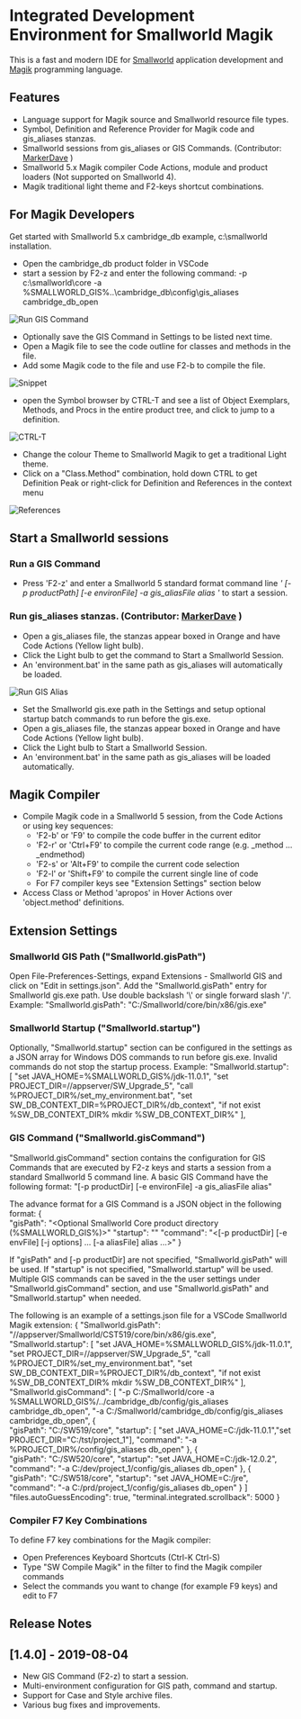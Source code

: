 # Integrated Development Environment for Smallworld Magik

This is a fast and modern IDE for [Smallworld](https://en.wikipedia.org/wiki/Smallworld) application development and [Magik](https://en.wikipedia.org/wiki/Magik_%28programming_language%29) programming language.

## Features

* Language support for Magik source and Smallworld resource file types.
* Symbol, Definition and Reference Provider for Magik code and gis_aliases stanzas.
* Smallworld sessions from gis_aliases or GIS Commands. (Contributor: [MarkerDave](https://github.com/MarkerDave) )
* Smallworld 5.x Magik compiler Code Actions, module and product loaders (Not supported on Smallworld 4). 
* Magik traditional light theme and F2-keys shortcut combinations.  

## For Magik Developers

Get started with Smallworld 5.x cambridge_db example, c:\smallworld installation.  
* Open the cambridge_db product folder in VSCode
* start a session by F2-z and enter the following command: 
  -p c:\smallworld\core -a %SMALLWORLD_GIS%\..\cambridge_db\config\gis_aliases cambridge_db_open

![Run GIS Command](images/GisCommand.png)

* Optionally save the GIS Command in Settings to be listed next time.
* Open a Magik file to see the code outline for classes and methods in the file.
* Add some Magik code to the file and use F2-b to compile the file.

![Snippet](images/snippet.png)

* open the Symbol browser by CTRL-T and see a list of Object Exemplars, Methods, and Procs in the entire product tree, and click to jump to a definition.

![CTRL-T](images/CodeOutline.png)

* Change the colour Theme to Smallworld Magik to get a traditional Light theme.
* Click on a "Class.Method" combination, hold down CTRL to get Definition Peak or right-click for Definition and References in the context menu  

![References](images/CodeReferences.png)

## Start a Smallworld sessions 

### Run a GIS Command

* Press 'F2-z' and enter a Smallworld 5 standard format command line _'  [-p productPath] [-e environFile] -a gis_aliasFile alias  '_ to start a session. 

### Run gis_aliases stanzas. (Contributor: [MarkerDave](https://github.com/MarkerDave) )

* Open a gis_aliases file, the stanzas appear boxed in Orange and have Code Actions (Yellow light bulb).
* Click the Light bulb to get the command to Start a Smallworld Session.
* An 'environment.bat' in the same path as gis_aliases will automatically be loaded.

![Run GIS Alias](images/SWRunGisAlias.png)


* Set the Smallworld gis.exe path in the Settings and setup optional startup batch commands to run before the gis.exe.
* Open a gis_aliases file, the stanzas appear boxed in Orange and have Code Actions (Yellow light bulb).
* Click the Light bulb to Start a Smallworld Session.
* An 'environment.bat' in the same path as gis_aliases will be loaded automatically.

## Magik Compiler

* Compile Magik code in a Smallworld 5 session, from the Code Actions or using key sequences:
    * 'F2-b' or 'F9' to compile the code buffer in the current editor 
    * 'F2-r' or 'Ctrl+F9' to compile the current code range (e.g. _method ... _endmethod)
    * 'F2-s' or 'Alt+F9' to compile the current code selection
    * 'F2-l' or 'Shift+F9' to compile the current single line of code
    * For F7 compiler keys see "Extension Settings" section below
* Access Class or Method 'apropos' in Hover Actions over 'object.method' definitions.

## Extension Settings

### Smallworld GIS Path ("Smallworld.gisPath")

Open File-Preferences-Settings, expand Extensions - Smallworld GIS and click on "Edit in settings.json". 
Add the "Smallworld.gisPath" entry for Smallworld gis.exe path. Use double backslash '\\' or single forward slash '/'. 
Example:
    "Smallworld.gisPath": "C:/Smallworld/core/bin/x86/gis.exe"

### Smallworld Startup ("Smallworld.startup")

Optionally, "Smallworld.startup" section can be configured in the settings as a JSON array for Windows DOS commands to run before gis.exe. Invalid commands do not stop the startup process.
Example:
    "Smallworld.startup": [
        "set JAVA_HOME=%SMALLWORLD_GIS%/jdk-11.0.1",
        "set PROJECT_DIR=//appserver/SW_Upgrade_5",
        "call %PROJECT_DIR%/set_my_environment.bat",
        "set SW_DB_CONTEXT_DIR=%PROJECT_DIR%/db_context",
        "if not exist %SW_DB_CONTEXT_DIR% mkdir %SW_DB_CONTEXT_DIR%"
    ],

### GIS Command ("Smallworld.gisCommand")
"Smallworld.gisCommand" section contains the configuration for GIS Commands that are executed by F2-z keys and starts a session from a standard Smallworld 5 command line.
A basic GIS Command have the following format:
	"[-p productDir] [-e environFile] -a gis_aliasFile alias"

The advance format for a GIS Command is a JSON object in the following format:
	{	
		"gisPath":  "<Optional Smallworld Core product directory (%SMALLWORLD_GIS%)>"
		"startup":  "<optional DOS commands to run before gis.exe>"
		"command": "<[-p productDir] [-e envFile] [-j options] ... [-a aliasFile] alias ...>"
	}

If "gisPath" and [-p productDir] are not specified, "Smallworld.gisPath" will be used.
If "startup" is not specified, "Smallworld.startup" will be used.
Multiple GIS commands can be saved in the the user settings under "Smallworld.gisCommand" section, and use "Smallworld.gisPath" and "Smallworld.startup" when needed.

The following is an example of a settings.json file for a VSCode Smallworld Magik extension:
{
    "Smallworld.gisPath": "//appserver/Smallworld/CST519/core/bin/x86/gis.exe",
    "Smallworld.startup": [
        "set JAVA_HOME=%SMALLWORLD_GIS%/jdk-11.0.1",
        "set PROJECT_DIR=//appserver/SW_Upgrade_5",
        "call %PROJECT_DIR%/set_my_environment.bat",
        "set SW_DB_CONTEXT_DIR=%PROJECT_DIR%/db_context",
        "if not exist %SW_DB_CONTEXT_DIR% mkdir %SW_DB_CONTEXT_DIR%"
    ],
	"Smallworld.gisCommand": [
		"-p C:/Smallworld/core -a %SMALLWORLD_GIS%/../cambridge_db/config/gis_aliases cambridge_db_open",
		"-a C:/Smallworld/cambridge_db/config/gis_aliases cambridge_db_open",
		{	
			"gisPath":  "C:/SW519/core",
			"startup": [ "set JAVA_HOME=C:/jdk-11.0.1","set PROJECT_DIR="C:/tst/project_1"],
			"command": "-a %PROJECT_DIR%/config/gis_aliases db_open"
		},
		{	
			"gisPath":  "C:/SW520/core",
			"startup":  "set JAVA_HOME=C:/jdk-12.0.2",
			"command": "-a C:/dev/project_1/config/gis_aliases db_open"
		},
		{	
			"gisPath":  "C:/SW518/core",
			"startup":  "set JAVA_HOME=C:/jre",
			"command": "-a C:/prd/project_1/config/gis_aliases db_open"
		}
	]
    "files.autoGuessEncoding": true,
    "terminal.integrated.scrollback": 5000
}

### Compiler F7 Key Combinations
To define F7 key combinations for the Magik compiler:

- Open Preferences Keyboard Shortcuts (Ctrl-K Ctrl-S)
- Type "SW Compile Magik" in the filter to find the Magik compiler commands
- Select the commands you want to change (for example F9 keys) and edit to F7 

## Release Notes

## [1.4.0] - 2019-08-04

* New GIS Command (F2-z) to start a session. 
* Multi-environment configuration for GIS path, command and startup.
* Support for Case and Style archive files.
* Various bug fixes and improvements. 
